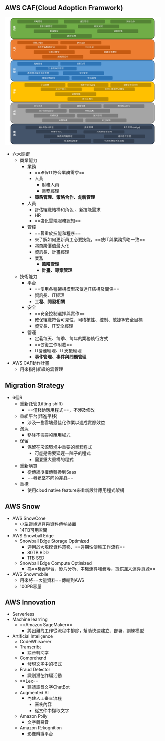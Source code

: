 
## AWS CAF(Cloud Adoption Framwork)
![CAF](../../image/CAF.png)
+ 六大關鍵
	+ 商業能力
		+ 業務
			+ ==確保IT符合業務需求==
			+ 人員 
				+ 財務人員
				+ 業務經理
			+ **策略管理、策略合作、創新管理**
		+ 人員
			+ 評估組織結構和角色 、新技能需求
			+ HR
			+ ==強化雲端服務認知==
		+ 管控
			+ ==著重於技能和程序==
			+ 來了解如何更新員工必要技能，==使IT與業務策略一致==
			+ 將商業價值最大化
			+ 資訊長、計畫經理
			+ 業務
				+ **風險管理**
				+ **計畫、專案管理**
	+ 技術能力
		+ 平台
			+ ==使用各種架構模型來傳達IT結構及關係==
			+ 資訊長、IT經理
			+ **工程、開發相關**
		+ 安全
			+ ==安全控制選擇與實作==
			+ 確保組織符合可見性、可稽核性、控制、敏捷等安全目標
			+ 資安長、IT安全經理
		+ 營運
			+ 定義每天、每季、每年的業務執行方式
			+ ==恢復工作附載==
			+ IT營運經理、IT支援經理
			+ **事件管理、事件與問題管理**
+ AWS CAF動作計畫
	+ 用來指引組織的雲管理

## Migration Strategy

+ 6個R
	+ 重新託管(Lifting shift)
		+ ==僅移動應用程式==，不涉及修改
	+ 重組平台(精進平移)
		+ 涉及一些雲端最佳化作業以達成實際效益
	+ 淘汰
		+ 移除不需要的應用程式
	+ 保留
		+ 保留在來源環境中重要的業務程式
			+ 可能是需要延遲一陣子的程式
			+ 需要重大重構的程式
	+ 重新購買
		+ 從傳統授權傳轉換到Saas
		+ ==轉換至不同的產品==
	+ 重構
		+ 使用cloud native feature來重新設計應用程式架構
## AWS Snow

+ AWS SnowCone
	+ 小型邊緣運算與資料傳輸裝置
	+ 14TB可用空間
+ AWS Snowball Edge
	+ Snowball Edge Storage Optimized
		+ 適用於大規模資料遷移、==週期性傳輸工作流程==
		+ 80TB HDD
		+ 1TB SSD
	+ Snowball Edge Compute Optimized
		+ 為==機器學習、影片分析、本機運算堆疊等，提供強大運算資源==
+ AWS Snowmobile
	+ 用來將==大量資料==傳輸到AWS
	+ 100PB容量

## AWS Innovation

+ Serverless 
+ Machine learning
	+ ==Amazon SageMaker==
		+ 將困難的工作從流程中排除，幫助快速建立、部署、訓練模型
+ Artificial Intellgence
	+ CodeWhisperer
	+ Transcribe
		+ 語音轉文字
	+ Comprehend
		+ 發現文字中的模式
	+ Fraud Detector
		+ 識別潛在詐騙活動
	+ ==Lex==
		+ 建議語音文字ChatBot
	+ Augmented AI
		+ 內建人工審查流程
			+ 審核內容
			+ 從文件中擷取文字
	+ Amazon Polly
		+ 文字轉聲音
	+ Amazon Rekognition
		+ 影像辨識平台
